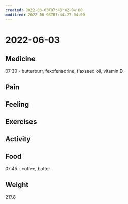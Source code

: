 ```yaml
---
created: 2022-06-03T07:43:42-04:00
modified: 2022-06-03T07:44:27-04:00
---
```


# 2022-06-03

## Medicine

07:30 - butterburr, fexofenadrine, flaxseed oil, vitamin D 


## Pain


## Feeling


## Exercises


## Activity


## Food

07:45 - coffee, butter 


## Weight

217.8
